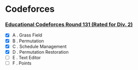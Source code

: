 # Codeforces

### [Educational Codeforces Round 131 (Rated for Div. 2)](https://codeforces.com/contest/1701)
  - [x] A . Grass Field
  - [x] B . Permutation
  - [x] C . Schedule Management
  - [x] D . Permutation Restoration
  - [ ] E . Text Editor
  - [ ] F . Points
